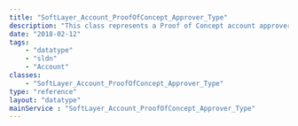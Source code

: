 ```yaml
---
title: "SoftLayer_Account_ProofOfConcept_Approver_Type"
description: "This class represents a Proof of Concept account approver type. "
date: "2018-02-12"
tags:
    - "datatype"
    - "sldn"
    - "Account"
classes:
    - "SoftLayer_Account_ProofOfConcept_Approver_Type"
type: "reference"
layout: "datatype"
mainService : "SoftLayer_Account_ProofOfConcept_Approver_Type"
---
```

